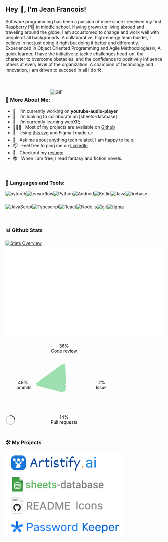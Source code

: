 ## Hey 👋, I'm Jean Francois!

Software programming has been a passion of mine since I received my first Raspberry Pi📱 in middle school. Having grown up living abroad and traveling around the globe, I am accustomed to change and work well with people of all backgrounds. A collaborative, high-energy team builder, I believe in not just doing it right but doing it better and differently. Experienced in Object Oriented Programming and Agile Methodologies🌐, A quick learner, I have the initiative to tackle challenges head-on, the character to overcome obstacles, and the confidence to positively influence others at every level of the organization. A champion of technology and innovation, I am driven to succeed in all I do 🛠️.

<br/>
<br/>

<img align="right" alt="GIF" src="https://raw.githubusercontent.com/rahul-jha98/rahul-jha98/main/techstack.gif" width="360px"/>
  
### 🧐 More About Me:

- 🔭 &nbsp; I’m currently working on **youtube-audio-player**
- 🤝 &nbsp; I’m looking to collaborate on [sheets-database]
- 🌱 &nbsp; I’m currently learning webXR; 
- 👨🏻‍💻 &nbsp; Most of my projects are available on [Github](https://github.com/itsmiracler?tab=repositories)
- 🎨 &nbsp; Using [this svg](https://storyset.com/illustration/javascript-frameworks/amico) and Figma I made 👉
- 💬 &nbsp; Ask me about anything tech related, I am happy to help;
- 📫 &nbsp; Feel free to ping me on [LinkedIn](https://www.linkedin.com/in/jean-francois-07aa61243/)
- 📝 &nbsp; Checkout my [resume](https://drive.google.com/file/d/1JHb5DKDzCcO68axhI3uLZEjlkZK2IyWl/view?usp=sharing)
- 📚 &nbsp; When I am free, I read fantasy and fiction novels. 

<br>

### 🔨 Languages and Tools:
<a href="https://pytorch.org/" target="_blank"> <img align="left" src="https://raw.githubusercontent.com/rahul-jha98/github_readme_icons/main/language_and_tools/square/pytorch/pytorch.svg" alt="pytorch" height="42px"/> </a> 
<a href="https://www.tensorflow.org" target="_blank"> <img align="left" src="https://raw.githubusercontent.com/rahul-jha98/github_readme_icons/main/language_and_tools/square/tensorflow/tensorflow.svg" alt="tensorflow" height="42px"/> </a> 
<a href="https://www.python.org" target="_blank"><img align="left" alt="Python" height ="42px" src="https://raw.githubusercontent.com/rahul-jha98/github_readme_icons/main/language_and_tools/square/python/python.svg"></a>
<a href="https://developer.android.com" target="_blank"> <img align="left" alt="Android" height ="42px" src="https://raw.githubusercontent.com/rahul-jha98/github_readme_icons/main/language_and_tools/square/android/android.svg"> </a>
<a href="https://kotlinlang.org" target="_blank"><img align="left" alt="Kotlin" height ="42px" src="https://raw.githubusercontent.com/rahul-jha98/github_readme_icons/main/language_and_tools/square/kotlin/kotlin.svg"></a>
<a href="https://www.java.com" target="_blank"><img align="left" alt="Java" height ="42px" src="https://raw.githubusercontent.com/rahul-jha98/github_readme_icons/main/language_and_tools/square/java/java.svg"></a>
<a href="https://firebase.google.com/" target="_blank"> <img align="left" src="https://raw.githubusercontent.com/rahul-jha98/github_readme_icons/main/language_and_tools/square/firebase/firebase.svg" alt="firebase" height ="42px"/> </a>
<a href="https://developer.mozilla.org/en-US/docs/Web/JavaScript" target="_blank"> <img align="left" alt="JavaScript" height ="42px"  src="https://raw.githubusercontent.com/rahul-jha98/github_readme_icons/main/language_and_tools/square/javascript/javascript.svg"> </a>
<a href="https://www.typescriptlang.org/" target="_blank"><img align="left" alt="Typescirpt" height ="42px" src="https://raw.githubusercontent.com/rahul-jha98/github_readme_icons/main/language_and_tools/square/typescript/typescript.svg"></a>
<a href="https://reactjs.org/" target="_blank"> <img align="left" alt="React" height ="42px" src="https://raw.githubusercontent.com/rahul-jha98/github_readme_icons/main/language_and_tools/square/react/react.svg"></a>
<a href="https://nodejs.org" target="_blank"><img align="left" alt="Node.js" height ="42px" src="https://raw.githubusercontent.com/rahul-jha98/github_readme_icons/main/language_and_tools/square/node/node.svg"></a>
<a href="https://git-scm.com/" target="_blank"> <img src="https://raw.githubusercontent.com/rahul-jha98/github_readme_icons/main/language_and_tools/square/git-scm/git-scm.svg" align="left" alt="git" height='42px'/> </a>
<a href="https://www.figma.com/" target="_blank"> <img src="https://raw.githubusercontent.com/rahul-jha98/github_readme_icons/main/language_and_tools/square/figma/figma.svg" alt="figma" height='42px'/> </a>

<br>


### 📊 Github Stats
<a href='https://github.com/rahul-jha98/github-stats-transparent'>
  
![Stats Overview](https://user-images.githubusercontent.com/33221818/195592283-309cc41b-d248-4d37-a394-7b542a7ad94c.svg)
![Most Used Languages](https://raw.githubusercontent.com/rahul-jha98/github-stats-transparent/output/generated/languages.svg)
</a>
<div class="js-activity-overview-graph-container" data-percentages="{&quot;Commits&quot;:48,&quot;Code review&quot;:36,&quot;Pull requests&quot;:14,&quot;Issues&quot;:2}">
    <svg style="box-sizing: content-box; color: var(--color-icon-primary);" width="32" height="32" viewBox="0 0 16 16" fill="none" data-view-component="true" class="js-activity-overview-graph-spinner mx-auto mt-4 anim-rotate d-none">
  <circle cx="8" cy="8" r="7" stroke="currentColor" stroke-opacity="0.25" stroke-width="2" vector-effect="non-scaling-stroke"></circle>
  <path d="M15 8a7.002 7.002 0 00-7-7" stroke="currentColor" stroke-width="2" stroke-linecap="round" vector-effect="non-scaling-stroke"></path>
</svg>
    <svg class="js-activity-overview-graph mx-auto d-block" xmlns="http://www.w3.org/2000/svg" width="285" height="261">
      <g transform="translate(-18.25, -38.453125)">
        <path class="js-highlight-blob" stroke-linejoin="round" fill="#40c463" stroke="#40c463" opacity="0.5" stroke-width="7" d="M169.5,104.46484375 L173.33528645833331,169.5 L169.5,192.34700520833334 L81.453125,169.5 z"></path>
        <line stroke-width="2" stroke-linecap="round" class="js-highlight-x-axis activity-overview-axis" x1="77.453125" y1="169.5" x2="261.546875" y2="169.5"></line>
        <line stroke-width="2" stroke-linecap="round" class="js-highlight-y-axis activity-overview-axis" x1="169.5" y1="77.453125" x2="169.5" y2="261.546875"></line>
        <ellipse class="activity-overview-point js-highlight-top-ellipse" rx="3" ry="3" stroke-width="2" fill="white" cx="169.5" cy="102.46484375"></ellipse>
        <ellipse class="activity-overview-point js-highlight-right-ellipse" rx="3" ry="3" stroke-width="2" fill="white" cx="175.33528645833331" cy="169.5"></ellipse>
        <ellipse class="activity-overview-point js-highlight-bottom-ellipse" rx="3" ry="3" stroke-width="2" fill="white" cx="169.5" cy="194.34700520833334"></ellipse>
        <ellipse class="activity-overview-point js-highlight-left-ellipse" rx="3" ry="3" stroke-width="2" fill="white" cx="79.453125" cy="169.5"></ellipse>
        <text text-anchor="middle" class="activity-overview-percentage js-highlight-percent-top" dx="169.5" dy="51.453125">36%</text>
        <text text-anchor="middle" class="text-small activity-overview-label js-highlight-label-top" dx="169.5" dy="67.453125">Code review</text>
        <text text-anchor="start" class="activity-overview-percentage js-highlight-percent-right" dy="168" dx="279.0859375">2%</text>
        <text text-anchor="start" class="text-small activity-overview-label js-highlight-label-right" dy="184" dx="271.546875">Issues</text>
        <text text-anchor="middle" class="activity-overview-percentage js-highlight-percent-bottom" dx="169.5" dy="279.546875">14%</text>
        <text text-anchor="middle" class="text-small activity-overview-label js-highlight-label-bottom" dx="169.5" dy="295.546875">Pull requests</text>
        <text text-anchor="end" class="activity-overview-percentage js-highlight-percent-left" dy="168" dx="53.8203125">48%</text>
        <text text-anchor="end" class="text-small activity-overview-label js-highlight-label-left" dy="184" dx="65.453125">Commits</text>
      </g>
    </svg>
  </div>
<br>

### 🛠️ My Projects
<a href="https://github.com/rahul-jha98/Artistify.ai" target="_blank"> <img alt="artistify" src="./projects/artistify.svg" height="68" align="left"> </a>
<a href="https://github.com/rahul-jha98/sheets-database" target="_blank"> <img alt="sheetsdatabase" src="./projects/sheetsdatabase.svg"  height="68" align="left"> </a>
<a href="https://github.com/rahul-jha98/README_icons" target="_blank"> <img alt="readmeicons" src="./projects/readmeicons.svg" height="68" align="left"> </a>
<a href="https://github.com/rahul-jha98/PasswordKeeper" target="_blank"> <img alt="passwordkeeper" src="./projects/passwordkeeper.svg" height="68" align="left"> </a>
